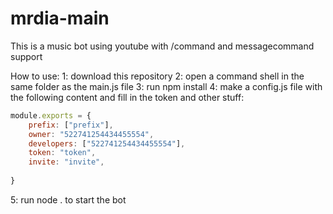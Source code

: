 # mrdia-main
This is a music bot using youtube with /command and messagecommand support

How to use:
1: download this repository
2: open a command shell in the same folder as the main.js file
3: run npm install
4: make a config.js file with the following content and fill in the token and other stuff:
```js
module.exports = {
    prefix: ["prefix"],
    owner: "522741254434455554",
    developers: ["522741254434455554"],
    token: "token",
    invite: "invite",
    
}
```
5: run node . to start the bot

